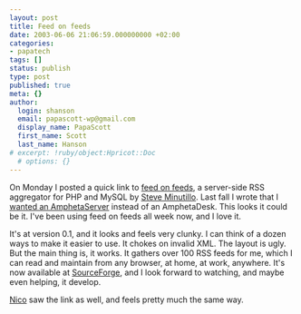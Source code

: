 ```yaml
---
layout: post
title: Feed on feeds
date: 2003-06-06 21:06:59.000000000 +02:00
categories:
- papatech
tags: []
status: publish
type: post
published: true
meta: {}
author:
  login: shanson
  email: papascott-wp@gmail.com
  display_name: PapaScott
  first_name: Scott
  last_name: Hanson
# excerpt: !ruby/object:Hpricot::Doc
  # options: {}
---
```

<p>On Monday I posted a quick link to <a title="feed on feeds - about" href="http://minutillo.com/steve/feedonfeeds/">feed on feeds</a>, a server-side RSS aggregator for PHP and MySQL by <a href="http://minutillo.com/steve/weblog/">Steve Minutillo</a>. Last fall I wrote that I <a title="PapaScott: You May Be Right" href="http://www.papascott.de/2002/09/18/1886.php">wanted an AmphetaServer</a> instead of an AmphetaDesk. This looks it could be it. I've been using feed on feeds all week now, and I love it. </p>
<p>It's at version 0.1, and it looks and feels very clunky. I can think of a dozen ways to make it easier to use. It chokes on invalid XML. The layout is ugly. But the main thing is, it works. It gathers over 100 RSS feeds for me, which I can read and maintain from any browser, at home, at work, anywhere. It's now available at <a href="http://sourceforge.net/projects/feedonfeeds/">SourceForge</a>, and I look forward to watching, and maybe even helping, it develop.</p>
<p><a title="Couchblog: Feed on feeds" href="http://www.couchblog.de/couchblog/archives/2003/06/feed_on_feeds.php">Nico</a> saw the link as well, and feels pretty much the same way.</p>
